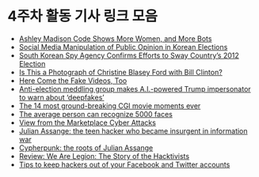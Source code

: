 # 4주차 활동 기사 링크 모음
- [Ashley Madison Code Shows More Women, and More Bots](https://gizmodo.com/ashley-madison-code-shows-more-women-and-more-bots-1727613924)
- [Social Media Manipulation of Public Opinion in Korean Elections](https://thediplomat.com/2018/09/social-media-manipulation-of-public-opinion-in-korean-elections/)
- [South Korean Spy Agency Confirms Efforts to Sway Country’s 2012 Election](https://www.snopes.com/news/2017/08/06/south-korean-agency-confirms-efforts-to-sway-2012-election/)
- [Is This a Photograph of Christine Blasey Ford with Bill Clinton?](https://www.snopes.com/fact-check/ford-george-soros/)
- [Here Come the Fake Videos, Too](https://www.nytimes.com/2018/03/04/technology/fake-videos-deepfakes.html)
- [Anti-election meddling group makes A.I.-powered Trump impersonator to warn about ‘deepfakes’](https://www.cnbc.com/2018/12/07/deepfake-ai-trump-impersonator-highlights-election-fake-news-threat.html)
- [The 14 most ground-breaking CGI movie moments ever](https://www.bbc.com/timelines/zyyrk7h)
- [The average person can recognize 5000 faces](http://www.sciencemag.org/news/2018/10/average-person-can-recognize-5000-faces)
- [View from the Marketplace Cyber Attacks](https://www.technologyreview.com/s/528861/cyber-attacks/)
- [Julian Assange: the teen hacker who became insurgent in information war](https://www.theguardian.com/media/2011/jan/30/julian-assange-wikileaks-profile)
- [Cypherpunk: the roots of Julian Assange](https://www.afr.com/technology/cypherpunk-the-roots-of-julian-assange-20170519-gw8set)
- [Review: We Are Legion: The Story of the Hacktivists](https://www.huffingtonpost.com/gina-hall/we-are-legion-film_b_1975493.html)
- [Tips to keep hackers out of your Facebook and Twitter accounts
](https://www.nation.co.ke/lifestyle/Tips-to-keep-hackers-out-of-your-Facebook-and-Twitter-accounts/1190-4548874-yctyhd/index.html)
